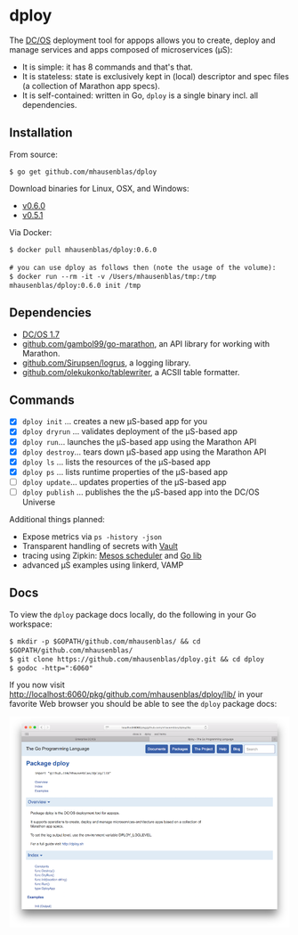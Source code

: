 # dploy

The [DC/OS](https://dcos.io) deployment tool for appops allows you to create, deploy and manage services and apps composed of microservices (µS):

- It is simple: it has 8 commands and that's that.
- It is stateless: state is exclusively kept in (local) descriptor and spec files (a collection of Marathon app specs).
- It is self-contained: written in Go, `dploy` is a single binary incl. all dependencies.

## Installation

From source:

    $ go get github.com/mhausenblas/dploy

Download binaries for Linux, OSX, and Windows:

- [v0.6.0](https://github.com/mhausenblas/dploy/releases/tag/0.6.0)
- [v0.5.1](https://github.com/mhausenblas/dploy/releases/tag/0.5.1)

Via Docker:

    $ docker pull mhausenblas/dploy:0.6.0
    
    # you can use dploy as follows then (note the usage of the volume):
    $ docker run --rm -it -v /Users/mhausenblas/tmp:/tmp mhausenblas/dploy:0.6.0 init /tmp

## Dependencies

- [DC/OS 1.7](https://dcos.io/releases/1.7.0/)
- [github.com/gambol99/go-marathon](https://github.com/gambol99/go-marathon), an API library for working with Marathon.
- [github.com/Sirupsen/logrus](https://github.com/Sirupsen/logrus), a logging library.
- [github.com/olekukonko/tablewriter](https://github.com/olekukonko/tablewriter), a ACSII table formatter.

## Commands

- [x] `dploy init` … creates a new µS-based app for you
- [x] `dploy dryrun` … validates deployment of the µS-based app
- [x] `dploy run`… launches the µS-based app using the Marathon API
- [x] `dploy destroy`… tears down µS-based app using the Marathon API
- [x] `dploy ls` … lists the resources of the µS-based app
- [x] `dploy ps` … lists runtime properties of the µS-based app
- [ ] `dploy update`… updates properties of the µS-based app
- [ ] `dploy publish` … publishes the the µS-based app into the DC/OS Universe

Additional things planned:

- Expose metrics via `ps -history -json`
- Transparent handling of secrets with [Vault](https://github.com/brndnmtthws/vault-dcos)
- tracing using Zipkin: [Mesos scheduler](http://elodina.github.io/zipkin-mesos-framework/) and [Go lib](http://elodina.github.io/go-zipkin/)
- advanced µS examples using linkerd, VAMP

## Docs

To view the `dploy` package docs locally, do the following in your Go workspace:

    $ mkdir -p $GOPATH/github.com/mhausenblas/ && cd $GOPATH/github.com/mhausenblas/
    $ git clone https://github.com/mhausenblas/dploy.git && cd dploy
    $ godoc -http=":6060"

If you now visit [http://localhost:6060/pkg/github.com/mhausenblas/dploy/lib/](http://localhost:6060/pkg/github.com/mhausenblas/dploy/lib/) in your favorite Web browser you should be able to see the `dploy` package docs:

![Docs for dploy](img/dploy_godocs.png)
